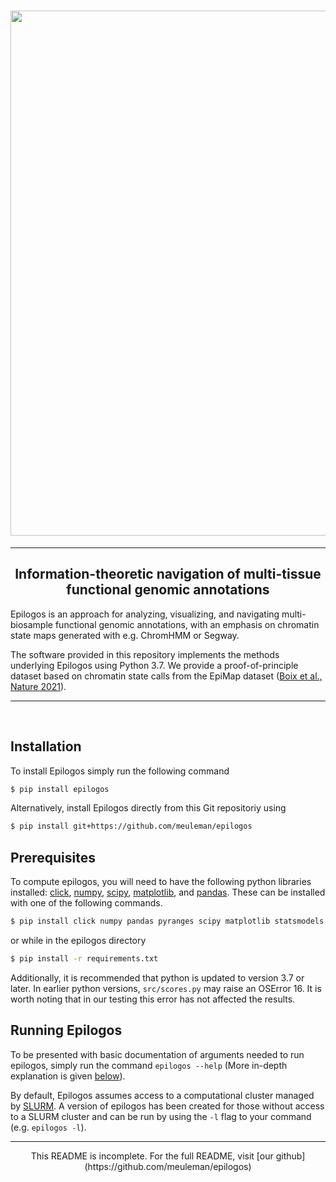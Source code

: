 <h1 align="center">
  <a href="https://github.com/meuleman/epilogos"><img src="https://raw.githubusercontent.com/meuleman/epilogos/main/data/logo.png" width="840"></a>
</h1>

---

<h2 align="center">
    Information-theoretic navigation of multi-tissue functional genomic annotations
</h2>

Epilogos is an approach for analyzing, visualizing, and navigating multi-biosample functional genomic annotations, with an emphasis on chromatin state maps generated with e.g. ChromHMM or Segway.

The software provided in this repository implements the methods underlying Epilogos using Python 3.7. 
We provide a proof-of-principle dataset based on chromatin state calls from the EpiMap dataset (<a href="https://www.nature.com/articles/s41586-020-03145-z">Boix et al., Nature 2021</a>).

---

<br>


## Installation

To install Epilogos simply run the following command
```bash
$ pip install epilogos
```

Alternatively, install Epilogos directly from this Git repositoriy using
```bash
$ pip install git+https://github.com/meuleman/epilogos
```


## Prerequisites

To compute epilogos, you will need to have the following python libraries installed: 
[click](https://click.palletsprojects.com/en/7.x/), [numpy](https://numpy.org/), [scipy](https://www.scipy.org/), [matplotlib](https://matplotlib.org/stable/index.html), and [pandas](https://pandas.pydata.org/). 
These can be installed with one of the following commands.
```bash
$ pip install click numpy pandas pyranges scipy matplotlib statsmodels
```
or while in the epilogos directory
```bash
$ pip install -r requirements.txt
```

Additionally, it is recommended that python is updated to version 3.7 or later. 
In earlier python versions, `src/scores.py` may raise an OSError 16. 
It is worth noting that in our testing this error has not affected the results. 


## Running Epilogos

To be presented with basic documentation of arguments needed to run epilogos, simply run the command `epilogos --help` (More in-depth explanation is given [below](#command-line-options)).

By default, Epilogos assumes access to a computational cluster managed by [SLURM](https://slurm.schedmd.com/). 
A version of epilogos has been created for those without access to a SLURM cluster and can be run by using the `-l` flag to your command (e.g. `epilogos -l`).

---

<div align="center">This README is incomplete. For the full README, visit [our github](https://github.com/meuleman/epilogos)</div>



